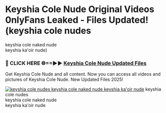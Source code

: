 # Keyshia Cole Nude Original Videos 0nlyFans Leaked - Files Updated! (keyshia cole nudes<br>
keyshia cole naked nude<br>
keyshia ka'oir nude)

<h3>🔴 CLICK HERE 🌐==►► <a href="https://tinyurl.com/2p9ay9w9" rel="nofollow">Keyshia Cole Nude Updated Files</a></h3>

Get Keyshia Cole Nude and all content. Now you can access all videos and pictures of Keyshia Cole Nude. New Updated Files 2025!

[![keyshia cole nudes<br>
keyshia cole naked nude<br>
keyshia ka'oir nude](https://i.imgur.com/KQgVmj3.gif)](https://tinyurl.com/2p9ay9w9)
keyshia cole nudes<br>
keyshia cole naked nude<br>
keyshia ka'oir nude